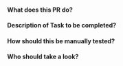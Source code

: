 #### What does this PR do?
#### Description of Task to be completed?
#### How should this be manually tested?
#### Who should take a look?

